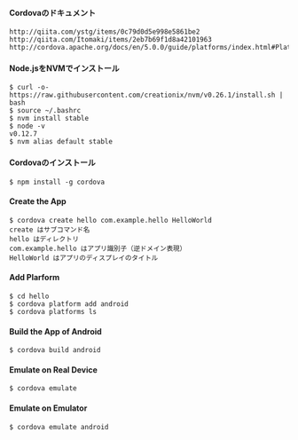 #### Cordovaのドキュメント
    http://qiita.com/ystg/items/0c79d0d5e998e5861be2
    http://qiita.com/Itomaki/items/2eb7b69f1d8a42101963
    http://cordova.apache.org/docs/en/5.0.0/guide/platforms/index.html#Platform%20Guides

#### Node.jsをNVMでインストール
    $ curl -o- https://raw.githubusercontent.com/creationix/nvm/v0.26.1/install.sh | bash
    $ source ~/.bashrc
    $ nvm install stable
    $ node -v
    v0.12.7
    $ nvm alias default stable

#### Cordovaのインストール
    $ npm install -g cordova

#### Create the App
    $ cordova create hello com.example.hello HelloWorld
    create はサブコマンド名
    hello はディレクトリ
    com.example.hello はアプリ識別子（逆ドメイン表現）
    HelloWorld はアプリのディスプレイのタイトル

#### Add Plarform
    $ cd hello
    $ cordova platform add android
    $ cordova platforms ls

#### Build the App of Android
    $ cordova build android

#### Emulate on Real Device
    $ cordova emulate

#### Emulate on Emulator
    $ cordova emulate android
